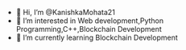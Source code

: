 - 👋 Hi, I’m @KanishkaMohata21
- 👀 I’m interested in Web development,Python Programming,C++,Blockchain Development
- 🌱 I’m currently learning Blockchain Development

<!---
KanishkaMohata21/KanishkaMohata21 is a ✨ special ✨ repository because its `README.md` (this file) appears on your GitHub profile.
You can click the Preview link to take a look at your changes.
--->
